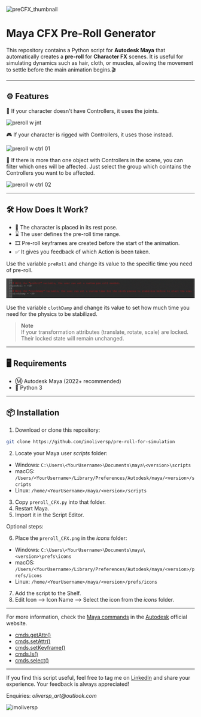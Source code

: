 ![preCFX_thumbnail](https://images-wixmp-ed30a86b8c4ca887773594c2.wixmp.com/f/189bf827-1699-4f3c-b45e-509d0f35a0db/dk05hzn-1ea19cf0-d6fc-4549-9d31-1e2e9210b339.png/v1/fill/w_1280,h_334/precfx_thumbnail_by_imoliversp_dk05hzn-fullview.png?token=eyJ0eXAiOiJKV1QiLCJhbGciOiJIUzI1NiJ9.eyJzdWIiOiJ1cm46YXBwOjdlMGQxODg5ODIyNjQzNzNhNWYwZDQxNWVhMGQyNmUwIiwiaXNzIjoidXJuOmFwcDo3ZTBkMTg4OTgyMjY0MzczYTVmMGQ0MTVlYTBkMjZlMCIsIm9iaiI6W1t7ImhlaWdodCI6Ijw9MzM0IiwicGF0aCI6IlwvZlwvMTg5YmY4MjctMTY5OS00ZjNjLWI0NWUtNTA5ZDBmMzVhMGRiXC9kazA1aHpuLTFlYTE5Y2YwLWQ2ZmMtNDU0OS05ZDMxLTFlMmU5MjEwYjMzOS5wbmciLCJ3aWR0aCI6Ijw9MTI4MCJ9XV0sImF1ZCI6WyJ1cm46c2VydmljZTppbWFnZS5vcGVyYXRpb25zIl19.AOBOttAE1s4VmkRqu1r5j2z_pdFjUvSPkAxDP2PUhq8)

# Maya CFX Pre-Roll Generator

This repository contains a Python script for **Autodesk Maya** that automatically creates a **pre-roll** for **Character FX** scenes. It is useful for simulating dynamics such as hair, cloth, or muscles, allowing the movement to settle before the main animation begins.🎬

---

## ⚙️ Features

🦴 If your character doesn't have Controllers, it uses the joints.

![preroll w jnt](https://github.com/imoliversp/pre-roll-for-simulation/blob/main/mediaContent/preroll_jnts.gif?raw=true)

🎮 If your character is rigged with Controllers, it uses those instead.

![preroll w ctrl 01](https://github.com/imoliversp/pre-roll-for-simulation/blob/main/mediaContent/preroll_ctrl.gif?raw=true)

🎯 If there is more than one object with Controllers in the scene, you can filter which ones will be affected. Just select the group which cointains the Controllers you want to be affected.

![preroll w ctrl 02](https://github.com/imoliversp/pre-roll-for-simulation/blob/main/mediaContent/preroll_filter_ctrl.gif?raw=true)

---

## 🛠️ How Does It Work?

- 👤 The character is placed in its rest pose.
- ⌛ The user defines the pre-roll time range.
- 🎞️ Pre-roll keyframes are created before the start of the animation.
- ✅ It gives you feedback of which Action is been taken.

Use the variable `preRoll` and change its value to the specific time you need of pre-roll.

![variables](https://github.com/imoliversp/pre-roll-for-simulation/blob/main/mediaContent/variables.gif?raw=true)

Use the variable `clothDamp` and change its value to set how much time you need for the physics to be stabilized.

>**Note**  
> If your transformation attributes (translate, rotate, scale) are locked. Their locked state will remain unchanged.

---

## 🖥️ Requirements

- Ⓜ️ Autodesk Maya (2022+ recommended)
- 🐍 Python 3

---

## 📦 Installation

1. Download or clone this repository:

```bash
git clone https://github.com/imoliversp/pre-roll-for-simulation
```
2. Locate your Maya user _scripts_ folder:  
- Windows:
```C:\Users\<YourUsername>\Documents\maya\<version>\scripts ```  
- macOS:
```/Users/<YourUsername>/Library/Preferences/Autodesk/maya/<version>/scripts```  
- Linux:
```/home/<YourUsername>/maya/<version>/scripts```
3. Copy `preroll_CFX.py` into that folder.
4. Restart Maya.
5. Import it in the Script Editor.  

Optional steps:

6. Place the `preroll_CFX.png` in the _icons_ folder:
- Windows:
```C:\Users\<YourUsername>\Documents\maya\<version>\prefs\icons ```  
- macOS:
```/Users/<YourUsername>/Library/Preferences/Autodesk/maya/<version>/prefs/icons```  
- Linux:
```/home/<YourUsername>/maya/<version>/prefs/icons```
7. Add the script to the Shelf.
8. Edit Icon --> Icon Name --> Select the icon from the _icons_ folder.
---

For more information, check the [Maya commands](https://help.autodesk.com/cloudhelp/2025/ENU/Maya-Tech-Docs/CommandsPython/) in the [Autodesk](https://www.autodesk.com/) official website.

- [cmds.getAttr()](https://help.autodesk.com/cloudhelp/2025/ENU/Maya-Tech-Docs/CommandsPython/getAttr.html)
- [cmds.setAttr()](https://help.autodesk.com/cloudhelp/2025/ENU/Maya-Tech-Docs/CommandsPython/setAttr.html)
- [cmds.setKeyframe()](https://help.autodesk.com/cloudhelp/2025/ENU/Maya-Tech-Docs/CommandsPython/setKeyframe.html)
- [cmds.ls()](https://help.autodesk.com/cloudhelp/2025/ENU/Maya-Tech-Docs/CommandsPython/ls.html)
- [cmds.select()](https://help.autodesk.com/cloudhelp/2025/ENU/Maya-Tech-Docs/CommandsPython/select.html)

---

If you find this script useful, feel free to tag me on [LinkedIn](https://www.linkedin.com/in/imoliversp/) and share your experience. Your feedback is always appreciated!

Enquiries: _oliversp_art@outlook.com_

![imoliversp](https://images-wixmp-ed30a86b8c4ca887773594c2.wixmp.com/f/189bf827-1699-4f3c-b45e-509d0f35a0db/dk05jdb-a5dcae78-fe61-449a-b2e4-85110febccb4.png/v1/fill/w_1280,h_157/imoliversp_bottompage_by_imoliversp_dk05jdb-fullview.png?token=eyJ0eXAiOiJKV1QiLCJhbGciOiJIUzI1NiJ9.eyJzdWIiOiJ1cm46YXBwOjdlMGQxODg5ODIyNjQzNzNhNWYwZDQxNWVhMGQyNmUwIiwiaXNzIjoidXJuOmFwcDo3ZTBkMTg4OTgyMjY0MzczYTVmMGQ0MTVlYTBkMjZlMCIsIm9iaiI6W1t7ImhlaWdodCI6Ijw9MTU3IiwicGF0aCI6IlwvZlwvMTg5YmY4MjctMTY5OS00ZjNjLWI0NWUtNTA5ZDBmMzVhMGRiXC9kazA1amRiLWE1ZGNhZTc4LWZlNjEtNDQ5YS1iMmU0LTg1MTEwZmViY2NiNC5wbmciLCJ3aWR0aCI6Ijw9MTI4MCJ9XV0sImF1ZCI6WyJ1cm46c2VydmljZTppbWFnZS5vcGVyYXRpb25zIl19.WTb_Rzw80ZbYve9sV5sjIPr4r_G3hc46b9OLkyYazG0)